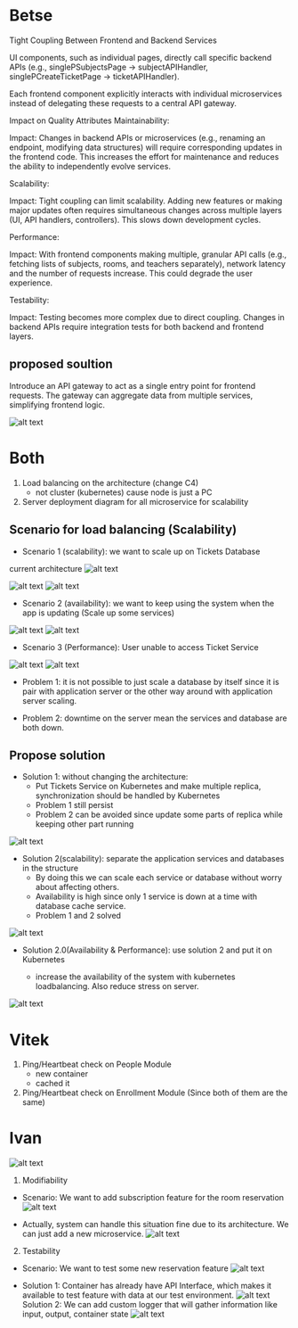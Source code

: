 # Betse 

Tight Coupling Between Frontend and Backend Services

UI components, such as individual pages, directly call specific backend APIs (e.g., singlePSubjectsPage -> subjectAPIHandler, singlePCreateTicketPage -> ticketAPIHandler).

Each frontend component explicitly interacts with individual microservices instead of delegating these requests to a central API gateway.

Impact on Quality Attributes
Maintainability:

Impact: Changes in backend APIs or microservices (e.g., renaming an endpoint, modifying data structures) will require corresponding updates in the frontend code. This increases the effort for maintenance and reduces the ability to independently evolve services.

Scalability:

Impact: Tight coupling can limit scalability. Adding new features or making major updates often requires simultaneous changes across multiple layers (UI, API handlers, controllers). This slows down development cycles.

Performance:

Impact: With frontend components making multiple, granular API calls (e.g., fetching lists of subjects, rooms, and teachers separately), network latency and the number of requests increase. This could degrade the user experience.

Testability:

Impact: Testing becomes more complex due to direct coupling. Changes in backend APIs require integration tests for both backend and frontend layers.

## proposed soultion

Introduce an API gateway to act as a single entry point for frontend requests. The gateway can aggregate data from multiple services, simplifying frontend logic.

![alt text](Deployment-001.png)


# Both
1. Load balancing on the architecture (change C4)
   - not cluster (kubernetes) cause node is just a PC
2. Server deployment diagram for all microservice for scalability

## Scenario for load balancing (Scalability)

- Scenario 1 (scalability): we want to scale up on Tickets Database

current architecture
![alt text](Load-balance/Scalability.png)

![alt text](Load-balance/Scenario-gram.png)
![alt text](Load-balance/Scenario.png)

- Scenario 2 (availability): we want to keep using the system when the app is updating (Scale up some services)

![alt text](Load-balance/avail.png)
![alt text](Load-balance/availa.png)

- Scenario 3 (Performance): User unable to access Ticket Service

![alt text](Load-balance/Perform.png)
![alt text](Load-balance/availa.png)

- Problem 1: it is not possible to just scale a database by itself since it is pair with application server or the other way around with application server scaling.

- Problem 2: downtime on the server mean the services and database are both down.

## Propose solution

+ Solution 1: without changing the architecture:
   - Put Tickets Service on Kubernetes and make multiple replica, synchronization should be handled by Kubernetes
   - Problem 1 still persist
   - Problem 2 can be avoided since update some parts of replica while keeping other part running

![alt text](Load-balance/Old-Kubernetes.png)

+ Solution 2(scalability): separate the application services and databases in the structure
   - By doing this we can scale each service or database without worry about affecting others.
   - Availability is high since only 1 service is down at a time with database cache service.
   - Problem 1 and 2 solved

![alt text](Load-balance/Alternative-Scale.png)

+ Solution 2.0(Availability & Performance): use solution 2 and put it on Kubernetes

   - increase the availability of the system with kubernetes loadbalancing. Also reduce stress on server.

![alt text](Load-balance/Microservices.png)

# Vitek
1. Ping/Heartbeat check on People Module 
   - new container
   - cached it
2. Ping/Heartbeat check on Enrollment Module (Since both of them are the same)

# Ivan
![alt text](Reservations/Overview.png)
1. Modifiability 
- Scenario: We want to add subscription feature for the room reservation
![alt text](Reservations/Modifiability.png)
+ Actually, system can handle this situation fine due to its architecture. We can just add a new microservice.
![alt text](Reservations/subscription.png)

2. Testability
- Scenario: We want to test some new reservation feature
![alt text](Reservations/Testability.png)
+ Solution 1: Container has already have API Interface, which makes it available to test feature with data at our test environment.
![alt text](Reservations/component.png)
Solution 2: We can add custom logger that will gather information like input, output, container state
![alt text](Reservations/component-logger.png)
